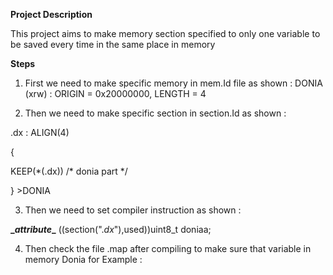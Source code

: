 **Project Description**

This project aims to make memory section specified to only one variable to be
saved every time in the same place in memory

**Steps**

1) First we need to make specific memory in mem.Id file as shown : DONIA (xrw) :
ORIGIN = 0x20000000, LENGTH = 4

2) Then we need to make specific section in section.Id as shown :

.dx : ALIGN(4)

{

KEEP(\*(.dx)) /\* donia part \*/

} \>DONIA

3) Then we need to set compiler instruction as shown :

**\__attribute_\_** ((section(".*dx*"),used))uint8_t doniaa;

4) Then check the file .map after compiling to make sure that variable in memory
Donia for Example :
